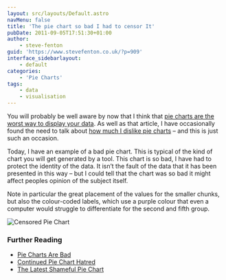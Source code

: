 ```yaml
---
layout: src/layouts/Default.astro
navMenu: false
title: 'The pie chart so bad I had to censor It'
pubDate: 2011-09-05T17:51:30+01:00
author:
    - steve-fenton
guid: 'https://www.stevefenton.co.uk/?p=909'
interface_sidebarlayout:
    - default
categories:
    - 'Pie Charts'
tags:
    - data
    - visualisation
---
```


You will probably be well aware by now that I think that [pie charts are the worst way to display your data](https://www.stevefenton.co.uk/2009/04/pie-charts-are-bad/). As well as that article, I have occasionally found the need to talk about [how much I dislike pie charts](https://www.stevefenton.co.uk/2010/12/Continued-Pie-Chart-Hatred/) – and this is just such an occasion.

Today, I have an example of a bad pie chart. This is typical of the kind of chart you will get generated by a tool. This chart is so bad, I have had to protect the identity of the data. It isn’t the fault of the data that it has been presented in this way – but I could tell that the chart was so bad it might affect peoples opinion of the subject itself.

Note in particular the great placement of the values for the smaller chunks, but also the colour-coded labels, which use a purple colour that even a computer would struggle to differentiate for the second and fifth group.

![Censored Pie Chart](https://www.stevefenton.co.uk/wp-content/uploads/2015/07/piechartdisgust.png)

### Further Reading

- [Pie Charts Are Bad](https://www.stevefenton.co.uk/2009/04/pie-charts-are-bad/)
- [Continued Pie Chart Hatred](https://www.stevefenton.co.uk/2010/12/Continued-Pie-Chart-Hatred/)
- [The Latest Shameful Pie Chart](https://www.stevefenton.co.uk/2011/09/The-Latest-Shameful-Pie-Chart/)